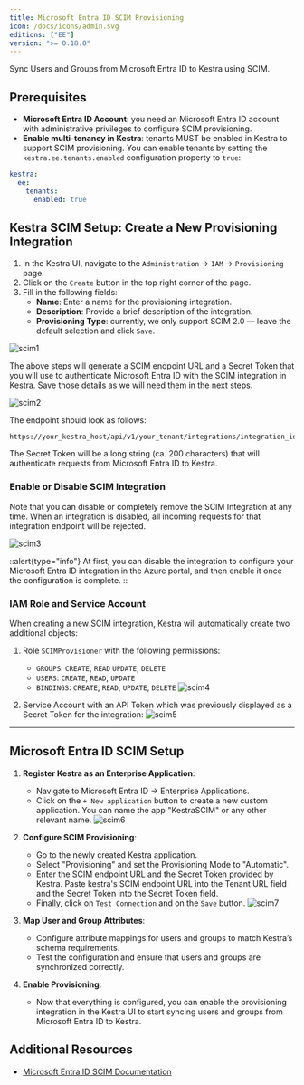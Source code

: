 ```yaml
---
title: Microsoft Entra ID SCIM Provisioning
icon: /docs/icons/admin.svg
editions: ["EE"]
version: ">= 0.18.0"
---
```


Sync Users and Groups from Microsoft Entra ID to Kestra using SCIM.

## Prerequisites

- **Microsoft Entra ID Account**: you need an Microsoft Entra ID account with administrative privileges to configure SCIM provisioning.
- **Enable multi-tenancy in Kestra**: tenants MUST be enabled in Kestra to support SCIM provisioning. You can enable tenants by setting the `kestra.ee.tenants.enabled` configuration property to `true`:

```yaml
kestra:
  ee:
    tenants:
      enabled: true
```

## Kestra SCIM Setup: Create a New Provisioning Integration

1. In the Kestra UI, navigate to the `Administration` → `IAM` → `Provisioning` page.
2. Click on the `Create` button in the top right corner of the page.
3. Fill in the following fields:
   - **Name**: Enter a name for the provisioning integration.
   - **Description**: Provide a brief description of the integration.
   - **Provisioning Type**: currently, we only support SCIM 2.0 — leave the default selection and click `Save`.

![scim1](/docs/enterprise/scim1.png)

The above steps will generate a SCIM endpoint URL and a Secret Token that you will use to authenticate Microsoft Entra ID with the SCIM integration in Kestra. Save those details as we will need them in the next steps.

![scim2](/docs/enterprise/scim2.png)

The endpoint should look as follows:

```
https://your_kestra_host/api/v1/your_tenant/integrations/integration_id/scim/v2
```

The Secret Token will be a long string (ca. 200 characters) that will authenticate requests from Microsoft Entra ID to Kestra.

### Enable or Disable SCIM Integration

Note that you can disable or completely remove the SCIM Integration at any time. When an integration is disabled, all incoming requests for that integration endpoint will be rejected.

![scim3](/docs/enterprise/scim3.png)


::alert{type="info"}
At first, you can disable the integration to configure your Microsoft Entra ID integration in the Azure portal, and then enable it once the configuration is complete.
::

### IAM Role and Service Account

When creating a new SCIM integration, Kestra will automatically create two additional objects:

1. Role `SCIMProvisioner` with the following permissions:
   - `GROUPS`: `CREATE`, `READ` `UPDATE`, `DELETE`
   - `USERS`: `CREATE`, `READ`, `UPDATE`
   - `BINDINGS`: `CREATE`, `READ`, `UPDATE`, `DELETE`
  ![scim4](/docs/enterprise/scim4.png)

2. Service Account with an API Token which was previously displayed as a Secret Token for the integration:
  ![scim5](/docs/enterprise/scim5.png)

---

## Microsoft Entra ID SCIM Setup

1. **Register Kestra as an Enterprise Application**:
   - Navigate to Microsoft Entra ID → Enterprise Applications.
   - Click on the `+ New application` button to create a new custom application. You can name the app "KestraSCIM" or any other relevant name.
  ![scim6](/docs/enterprise/scim6.png)

2. **Configure SCIM Provisioning**:
   - Go to the newly created Kestra application.
   - Select "Provisioning" and set the Provisioning Mode to "Automatic".
   - Enter the SCIM endpoint URL and the Secret Token provided by Kestra. Paste kestra's SCIM endpoint URL into the Tenant URL field and the Secret Token into the Secret Token field.
   - Finally, click on `Test Connection` and on the `Save` button.
  ![scim7](/docs/enterprise/scim7.png)

3. **Map User and Group Attributes**:
   - Configure attribute mappings for users and groups to match Kestra’s schema requirements.
   - Test the configuration and ensure that users and groups are synchronized correctly.

4. **Enable Provisioning**:
   - Now that everything is configured, you can enable the provisioning integration in the Kestra UI to start syncing users and groups from Microsoft Entra ID to Kestra.

## Additional Resources

- [Microsoft Entra ID SCIM Documentation](https://docs.microsoft.com/en-us/azure/active-directory/app-provisioning/)

